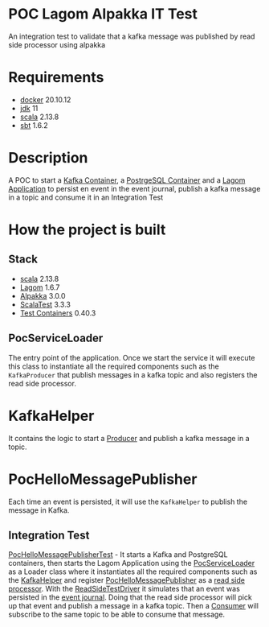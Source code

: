 # POC Lagom Alpakka IT Test

An integration test to validate that a kafka message was published by read side processor using alpakka

# Requirements

- [docker](https://www.docker.com/) 20.10.12
- [jdk](https://adoptopenjdk.net/) 11
- [scala](https://www.scala-lang.org/) 2.13.8
- [sbt](https://www.scala-sbt.org/) 1.6.2

# Description

A POC to start a [Kafka Container](https://hub.docker.com/r/confluentinc/cp-kafka/), a 
[PostrgeSQL Container](https://hub.docker.com/_/postgres) and a [Lagom Application](https://www.lagomframework.com/) to 
persist en event in the event journal, publish a kafka message in a topic and consume it in an Integration Test 

# How the project is built

## Stack

- [scala](https://www.scala-lang.org/) 2.13.8
- [Lagom](https://www.lagomframework.com/) 1.6.7
- [Alpakka](https://doc.akka.io/docs/alpakka/current/index.html) 3.0.0
- [ScalaTest](https://www.scalatest.org/) 3.3.3
- [Test Containers](https://github.com/testcontainers/testcontainers-scala) 0.40.3

## PocServiceLoader

The entry point of the application. Once we start the service it will execute this class to instantiate all the
required components such as the `KafkaProducer` that publish messages in a kafka topic and also registers the read
side processor.

# KafkaHelper

It contains the logic to start a [Producer](https://doc.akka.io/docs/alpakka-kafka/current/producer.html) and publish
a kafka message in a topic.

# PocHelloMessagePublisher

Each time an event is persisted, it will use the `KafkaHelper` to publish the message in Kafka.

## Integration Test

[PocHelloMessagePublisherTest](src/test/scala/com/gaston/hello/lagom/PocHelloMessagePublisherTest.scala) - It starts
a Kafka and PostgreSQL containers, then starts the Lagom Application using the 
[PocServiceLoader](src/main/scala/com/gaston/hello/lagom/PocServiceLoader.scala) as a Loader class where it instantiates
all the required components such as the [KafkaHelper](src/main/scala/com/gaston/hello/lagom/KafkaHelper.scala) and 
register [PocHelloMessagePublisher](src/main/scala/com/gaston/hello/lagom/PocHelloMessagePublisher.scala) as a 
[read side processor](https://www.lagomframework.com/documentation/1.6.x/scala/ReadSide.html). With the 
[ReadSideTestDriver](https://www.lagomframework.com/documentation/1.6.x/scala/api/com/lightbend/lagom/scaladsl/testkit/ReadSideTestDriver.html)
it simulates that an event was persisted in the [event journal](https://www.lagomframework.com/documentation/1.6.x/scala/UsingAkkaPersistenceTyped.html).
Doing that the read side processor will pick up that event and publish a message in a kafka topic. Then a 
[Consumer](https://doc.akka.io/docs/alpakka-kafka/current/consumer.html) will subscribe to the same topic to be able to
consume that message.
